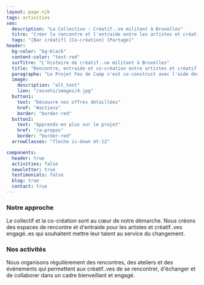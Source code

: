```yaml
--- 
layout: page.njk
tags: activities
seo:
  description: "La Collective : Créatif..ve militant à Bruxelles"
  titre: "Créer la rencontre et l'entraide entre les artistes et créatif..ves engagées"
  tags: "[Bar créatif] [Co-création] [Partage]"
header:
  bg-color: "bg-black"
  content-color: "text-red"
  surTitre: "L'histoire de créatif..ve militant à Bruxelles"
  title: "Rencontre, entraide et co-création entre artistes et créatif..ves engagé..es"
  paragraphe: "Le Projet Feu de Camp s'est co-construit avec l'aide des dizaines de créatif..ves et artistes bruxellois. Le collectif et la co-création est à la source de notre initiative. Nous voulons continuer à donner l'opportunités à celleux qui en ont le besoin et l'envie de se rencontrer et de s'entraider dans un cadre safe, joyeu et engagé"
  image:
    description: "alt_text"
    lien: "/assets/images/4.jpg"
  button1:
    text: "Découvre nos offres détaillées"
    href: "#actions"
    border: "border-red"
  button2:
    text: "Apprends-en plus sur le projet"
    href: "/a-propos"
    border: "border-red"
  arrowClasses: "fleche is-down mt-12"

components:
  header: true
  activities: false
  newsletter: true
  testimonials: false
  blog: true
  contact: true
---
```



### Notre approche

Le collectif et la co-création sont au cœur de notre démarche. Nous créons des espaces de rencontre et d'entraide 
pour les artistes et créatif..ves engagé..es qui souhaitent mettre leur talent au service du changement.

### Nos activités

Nous organisons régulièrement des rencontres, des ateliers et des événements qui permettent aux créatif..ves 
de se rencontrer, d'échanger et de collaborer dans un cadre bienveillant et engagé.